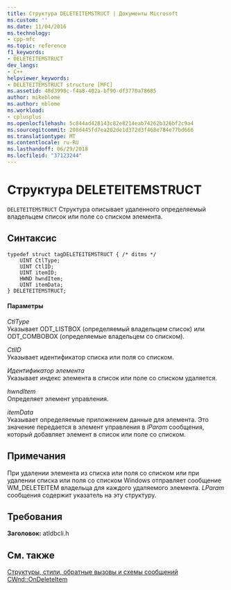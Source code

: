 ```yaml
---
title: Структура DELETEITEMSTRUCT | Документы Microsoft
ms.custom: ''
ms.date: 11/04/2016
ms.technology:
- cpp-mfc
ms.topic: reference
f1_keywords:
- DELETEITEMSTRUCT
dev_langs:
- C++
helpviewer_keywords:
- DELETEITEMSTRUCT structure [MFC]
ms.assetid: 48d3998c-f4a8-402a-bf90-df3770a78685
author: mikeblome
ms.author: mblome
ms.workload:
- cplusplus
ms.openlocfilehash: 5c844ad428143c82e8214eab74262b326bf2c9a4
ms.sourcegitcommit: 208d445fd7ea202de1d372d3f468e784e77bd666
ms.translationtype: MT
ms.contentlocale: ru-RU
ms.lasthandoff: 06/29/2018
ms.locfileid: "37123244"
---
```

# <a name="deleteitemstruct-structure"></a>Структура DELETEITEMSTRUCT
`DELETEITEMSTRUCT` Структура описывает удаленного определяемый владельцем список или поле со списком элемента.  
  
## <a name="syntax"></a>Синтаксис  
  
```  
typedef struct tagDELETEITEMSTRUCT { /* ditms */  
    UINT CtlType;  
    UINT CtlID;  
    UINT itemID;  
    HWND hwndItem;  
    UINT itemData;  
} DELETEITEMSTRUCT;  
```  
  
#### <a name="parameters"></a>Параметры  
 *CtlType*  
 Указывает ODT_LISTBOX (определяемый владельцем список) или ODT_COMBOBOX (определяемые владельцем со списком).  
  
 *CtlID*  
 Указывает идентификатор списка или поля со списком.  
  
 *Идентификатор элемента*  
 Указывает индекс элемента в список или поле со списком удаляется.  
  
 *hwndItem*  
 Определяет элемент управления.  
  
 *itemData*  
 Указывает определяемые приложением данные для элемента. Это значение передается в элемент управления в *lParam* сообщения, который добавляет элемент в список или поле со списком.  
  
## <a name="remarks"></a>Примечания  
 При удалении элемента из списка или поля со списком или при удалении списка или поля со списком Windows отправляет сообщение WM_DELETEITEM владельца для каждого удаляемого элемента. *LParam* сообщения содержит указатель на эту структуру.  
  
## <a name="requirements"></a>Требования  
 **Заголовок:** atldbcli.h  
  
## <a name="see-also"></a>См. также  
 [Структуры, стили, обратные вызовы и схемы сообщений](../../mfc/reference/structures-styles-callbacks-and-message-maps.md)   
 [CWnd::OnDeleteItem](../../mfc/reference/cwnd-class.md#ondeleteitem)



